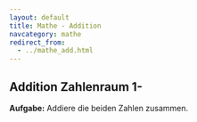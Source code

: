 ```yaml
---
layout: default
title: Mathe - Addition
navcategory: mathe
redirect_from:
  - ../mathe_add.html
---
```

## Addition Zahlenraum 1-<span id="max"></span>

**Aufgabe:** Addiere die beiden Zahlen zusammen.

<div id="content">
</div>

<script type="text/javascript">
function init() {
    var maxStr = getParameterByName("max");
    var max = 1000;
    if (maxStr !== null) {
        max = parseInt(maxStr, 10);
    }
    $("#max").html(new Intl.NumberFormat('de-DE').format(max));

    add(max, "#content");
}
</script>